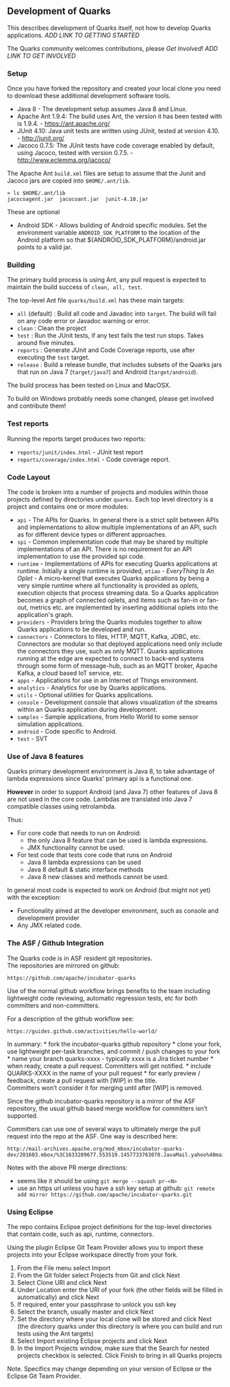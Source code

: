 ## Development of Quarks

This describes development of Quarks itself, not how to develop Quarks applications.
*ADD LINK TO GETTING STARTED*

The Quarks community welcomes contributions, please *Get Involved*!
*ADD LINK TO GET INVOLVED*

### Setup

Once you have forked the repository and created your local clone you need to download
these additional development software tools.

* Java 8 - The development setup assumes Java 8 and Linux. 
* Apache Ant 1.9.4: The build uses Ant, the version it has been tested with is 1.9.4. - https://ant.apache.org/
* JUnit 4.10: Java unit tests are written using JUnit, tested at version 4.10. - http://junit.org/
* Jacoco 0.7.5: The JUnit tests have code coverage enabled by default, using Jacoco, tested with version 0.7.5. - http://www.eclemma.org/jacoco/

The Apache Ant `build.xml` files are setup to assume that the Junit and Jacoco jars are copied into `$HOME/.ant/lib`.
```
> ls $HOME/.ant/lib
jacocoagent.jar  jacocoant.jar  junit-4.10.jar
```

These are optional

* Android SDK - Allows building of Android specific modules. Set the environment variable `ANDROID_SDK_PLATFORM` to
the location of the Android platform so that ${ANDROID_SDK_PLATFORM}/android.jar points to a valid jar.


### Building

The primary build process is using Ant, any pull request is expected to maintain
the build success of `clean, all, test`.

The top-level Ant file `quarks/build.xml` has these main targets:

* `all` (default) : Build all code and Javadoc into `target`. The build will fail on any code error or Javadoc warning or error.
* `clean` : Clean the project
* `test` : Run the JUnit tests, if any test fails the test run stops. Takes around five minutes.
* `reports` : Generate JUnit and Code Coverage reports, use after executing the `test` target.
* `release` : Build a release bundle, that includes subsets of the Quarks jars that run on Java 7 (`target/java7`) and Android (`target/android`).

The build process has been tested on Linux and MacOSX.

To build on Windows probably needs some changed, please get involved and contribute them!

### Test reports

Running the reports target produces two reports:
* `reports/junit/index.html` - JUnit test report
* `reports/coverage/index.html` - Code coverage report.

### Code Layout

The code is broken into a number of projects and modules within those projects defined by directories under `quarks`.
Each top level directory is a project and contains one or more modules:

* `api` - The APIs for Quarks. In general there is a strict split between APIs and
implementations to allow multiple implementations of an API, such as for different device types or different approaches.
* `spi` - Common implementation code that may be shared by multiple implementations of an API.
There is no requirement for an API implementation to use the provided spi code.
* `runtime` - Implementations of APIs for executing Quarks applications at runtime.
Initially a single runtime is provided, `etiao` - *EveryThing Is An Oplet* -
A micro-kernel that executes Quarks applications by being a very simple runtime where all
functionality is provided as *oplets*, execution objects that process streaming data.
So a Quarks application becomes a graph of connected oplets, and items such as fan-in or fan-out,
metrics etc. are implemented by inserting additional oplets into the application's graph.
* `providers` - Providers bring the Quarks modules together to allow Quarks applications to
be developed and run.
* `connectors` - Connectors to files, HTTP, MQTT, Kafka, JDBC, etc. Connectors are modular so that deployed
applications need only include the connectors they use, such as only MQTT. Quarks applications
running at the edge are expected to connect to back-end systems through some form of message-hub,
such as an MQTT broker, Apache Kafka, a cloud based IoT service, etc.
* `apps` - Applications for use in an Internet of Things environment.
* `analytics` - Analytics for use by Quarks applications.
* `utils` - Optional utilities for Quarks applications.
* `console` - Development console that allows visualization of the streams within an Quarks application during development.
* `samples` - Sample applications, from Hello World to some sensor simulation applications.
* `android` - Code specific to Android.
* `test` - SVT

### Use of Java 8 features
Quarks primary development environment is Java 8, to take advantage of lambda expressions
since Quarks' primary api is a functional one.

**However** in order to support Android (and Java 7) other features of Java 8 are not used in the core
code. Lambdas are translated into Java 7 compatible classes using retrolambda.

Thus:
* For core code that needs to run on Android:
   * the only Java 8 feature that can be used is lambda expressions.
   * JMX functionality cannot be used.
* For test code that tests core code that runs on Android
   * Java 8 lambda expressions can be used
   * Java 8 default & static interface methods
   * Java 8 new classes and methods cannot be used.
   
In general most code is expected to work on Android (but might not yet) with the exception:
* Functionality aimed at the developer environment, such as console and development provider
* Any JMX related code.

### The ASF / Github Integration

The Quarks code is in ASF resident git repositories.  
The repositories are mirrored on github:

    https://github.com/apache/incubator-quarks

Use of the normal github workflow brings benefits to the team including 
lightweight code reviewing, automatic regression tests, etc 
for both committers and non-committers.  

For a description of the github workflow see:

    https://guides.github.com/activities/hello-world/

In summary:
    * fork the incubator-quarks github repository
    * clone your fork, use lightweight per-task branches, and commit / push changes to your fork
      * name your branch quarks-xxxx - typically xxxx is a Jira ticket number
    * when ready, create a pull request.  Committers will get notified.
      * include QUARKS-XXXX in the name of your pull request
      * for early preview / feedback, create a pull request with [WIP] in the title.  
        Committers won’t consider it for merging until after [WIP] is removed.

Since the github incubator-quarks repository is a mirror of the ASF repository,
the usual github based merge workflow for committers isn’t supported.

Committers can use one of several ways to ultimately merge the pull request
into the repo at the ASF. One way is described here:

    http://mail-archives.apache.org/mod_mbox/incubator-quarks-dev/201603.mbox/%3C1633289677.553519.1457733763078.JavaMail.yahoo%40mail.yahoo.com%3E

Notes with the above PR merge directions:
  * seems like it should be using  `git merge --squash pr-<N>`
  * use an https url unless you have a ssh key setup at github:
    `git remote add mirror https://github.com/apache/incubator-quarks.git`

### Using Eclipse

The repo contains Eclipse project definitions for the top-level directories that
contain code, such as api, runtime, connectors.

Using the plugin Eclipse Git Team Provider allows you to import these projects
into your Eclipse workspace directly from your fork.

1. From the File menu select Import
1. From the Git folder select Projects from Git and click Next
1. Select Clone URI and click Next
1. Under Location enter the URI of your fork (the other fields will be filled in automatically) and click Next
1. If required, enter your passphrase to unlock you ssh key
1. Select the branch, usually master and click Next
1. Set the directory where your local clone will be stored and click Next (the directory quarks under this directory is where you can build and run tests using the Ant targets)
1. Select Import existing Eclipse projects and click Next
1. In the Import Projects window, make sure that the Search for nested projects checkbox is selected. Click Finish to bring in all Quarks projects

Note. Specifics may change depending on your version of Eclipse or the Eclipse Git Team Provider.

